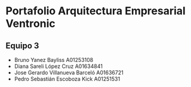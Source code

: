 # Portafolio Arquitectura Empresarial Ventronic

## Equipo 3

-   Bruno Yanez Bayliss A01253108
-   Diana Sareli López Cruz A01634841
-   Jose Gerardo Villanueva Barceló A01636721
-   Pedro Sebastián Escoboza Kick A01251531
